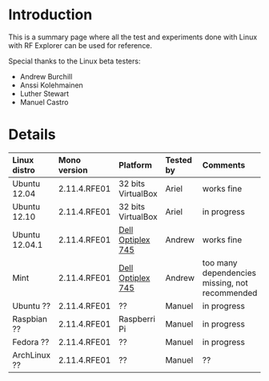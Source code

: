 # Introduction #

This is a summary page where all the test and experiments done with Linux with RF Explorer can be used for reference.

Special thanks to the Linux beta testers:

  * Andrew Burchill
  * Anssi Kolehmainen
  * Luther Stewart
  * Manuel Castro

# Details #

| **Linux distro** | **Mono version** | **Platform** | **Tested by** | **Comments** |
|:-----------------|:-----------------|:-------------|:--------------|:-------------|
|Ubuntu 12.04|2.11.4.RFE01|32 bits VirtualBox|Ariel|works fine|
|Ubuntu 12.10|2.11.4.RFE01|32 bits VirtualBox|Ariel|in progress|
|Ubuntu 12.04.1|2.11.4.RFE01|[Dell Optiplex 745](http://www.dell.com/us/dfb/p/optiplex-745/pd)|Andrew|works fine|
|Mint |2.11.4.RFE01|[Dell Optiplex 745](http://www.dell.com/us/dfb/p/optiplex-745/pd)|Andrew|too many dependencies missing, not recommended|
|Ubuntu ??|2.11.4.RFE01|??|Manuel|in progress|
|Raspbian ??|2.11.4.RFE01|Raspberri Pi|Manuel|in progress|
|Fedora ??|2.11.4.RFE01|??|Manuel|in progress|
|ArchLinux ??|2.11.4.RFE01|??|Manuel|??|